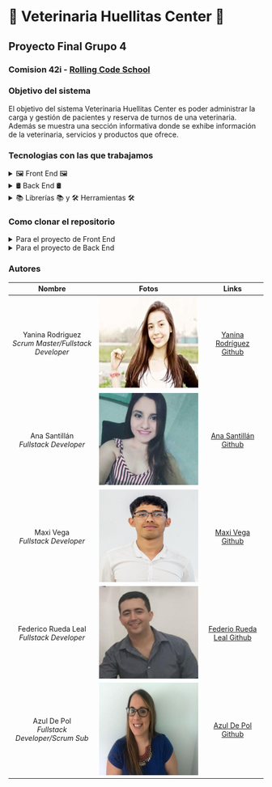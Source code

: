 # 🐾 Veterinaria Huellitas Center 🐾

## Proyecto Final Grupo 4

### Comision 42i - [Rolling Code School](https://rollingcodeschool.com/)

### Objetivo del sistema

El objetivo del sistema Veterinaria Huellitas Center es poder administrar la carga y gestión de pacientes y reserva de turnos
de una veterinaria. Además se muestra una sección informativa donde se exhibe información de la
veterinaria, servicios y productos que ofrece.



### Tecnologias con las que trabajamos
<details>
<summary>🖼️ Front End 🖼️</summary>
 <div>
          <a href="https://www.w3.org/html/" rel="nofollow"> <img src="https://raw.githubusercontent.com/devicons/devicon/master/icons/html5/html5-original-wordmark.svg" alt="logo de HTML5" width="50" height="50" style="max-width: 100%;"> </a>
    <a href="https://www.w3schools.com/css/" rel="nofollow"> <img src="https://raw.githubusercontent.com/devicons/devicon/master/icons/css3/css3-original-wordmark.svg" alt="logo de CSS3" width="50" height="50" style="max-width: 100%;"> </a>
<a href="https://upload.wikimedia.org/wikipedia/commons/thumb/d/db/Npm-logo.svg/540px-Npm-logo.svg.png?20140904162625" target="_blank" rel="noreferrer"> 
          <img
            width="70" height="30" style="max-width: 100%;"
            src="https://github.com/npm/logos/blob/master/npm%20logo/npm-logo-red.png?raw=true"
            alt="logo de npm"></img>
          </a>
            <a href="https://react.dev/" target="_blank" rel="noreferrer"> 
            <img
              width="60" height="45" style="max-width: 100%;"
            src="https://upload.wikimedia.org/wikipedia/commons/thumb/a/a7/React-icon.svg/512px-React-icon.svg.png?20220125121207"
           alt="logo de React" ></img>
            </a>
            <a href="https://www.javascript.com/" target="_blank" rel="noreferrer"> 
          <img
              width="50" height="50" style="max-width: 100%;"
            src="https://upload.wikimedia.org/wikipedia/commons/thumb/9/99/Unofficial_JavaScript_logo_2.svg/512px-Unofficial_JavaScript_logo_2.svg.png?20141107110902"
            alt="logo de JavaScript"></img>
            </a>
        </div>
</details>

<details>
<summary>🛢️ Back End 🛢️</summary>
 <div>
            <a href="https://www.mongodb.com/" target="_blank" rel="noreferrer"> 
          <img
             width="80" height="40" style="max-width: 100%;"
            src="https://upload.wikimedia.org/wikipedia/commons/thumb/9/93/MongoDB_Logo.svg/512px-MongoDB_Logo.svg.png?20190626143224"
            alt="logo de mongoDB"></img>
            </a>  
            <a href="https://expressjs.com/" target="_blank" rel="noreferrer"> 
            <img
             width="70" height="30" style="max-width: 100%;"
            src="https://upload.wikimedia.org/wikipedia/commons/6/64/Expressjs.png?20170429090805"
           alt="logo de Express" ></img>
           </a>
   <a href="https://react.dev/" target="_blank" rel="noreferrer"> 
            <img
              width="60" height="45" style="max-width: 100%;"
            src="https://upload.wikimedia.org/wikipedia/commons/thumb/a/a7/React-icon.svg/512px-React-icon.svg.png?20220125121207"
           alt="logo de React" ></img>
            </a>
          <a href="https://nodejs.org/" target="_blank" rel="noreferrer"> 
          <img
             width="70" height="50" style="max-width: 100%;"
            src="https://upload.wikimedia.org/wikipedia/commons/thumb/d/d9/Node.js_logo.svg/590px-Node.js_logo.svg.png?20170401104355"
            alt="logo de Node JS"></img>
            </a>
        </div>

</details>

<details>
<summary>📚 Librerías 📚 y 🛠️ Herramientas 🛠️</summary>

<div>
            <a href="https://react-bootstrap.github.io/" target="_blank" rel="noreferrer"> 
          <img
            width="50" height="40" style="max-width: 100%;"
            src="https://upload.wikimedia.org/wikipedia/commons/thumb/b/b2/Bootstrap_logo.svg/512px-Bootstrap_logo.svg.png?20210507000024"
            alt="logo de Bootstrap, libreria para estilizar front end"></img>
            </a>
            <a href="https://react-bootstrap.github.io/" target="_blank" rel="noreferrer"> 
          <img
            width="50" height="40" style="max-width: 100%;"
            src="https://react-bootstrap.github.io/img/logo.svg"
            alt="logo de React Bootstrap"></img>
            </a>
         <a href="https://www.postman.com/postman/" target="_blank" rel="noreferrer">
          <img
             width="70" height="30" style="max-width: 100%;"
            src="https://upload.wikimedia.org/wikipedia/commons/c/c2/Postman_%28software%29.png?20211024200826"
          alt="logo de Postman, plataforma para testear APIs"></img>
          </a>
         <a href="https://www.netlify.com/" target="_blank" rel="noreferrer">
          <img
             width="70" height="30" style="max-width: 100%;"
            src="https://upload.wikimedia.org/wikipedia/commons/thumb/9/97/Netlify_logo_%282%29.svg/512px-Netlify_logo_%282%29.svg.png?20230307164604"
          alt="logo de Netlify, servidor para publicar proyectos de front end"></img>
          </a>
         <a href="https://vercel.com/" target="_blank" rel="noreferrer">
          <img
             width="50" height="30" style="max-width: 100%;"
            src="https://upload.wikimedia.org/wikipedia/commons/thumb/5/5e/Vercel_logo_black.svg/512px-Vercel_logo_black.svg.png?20221002000905"
          alt="logo de Vercel, servidor para publicar base de datos"></img>
          </a>
         <a href="https://vercel.com/" target="_blank" rel="noreferrer">
          <img
             width="50" height="50" style="max-width: 100%;"
            src="https://upload.wikimedia.org/wikipedia/commons/thumb/3/3f/Git_icon.svg/97px-Git_icon.svg.png?20220905010122"
          alt=""></img>
          </a>
</div>

</details>

### Como clonar el repositorio

<details> 
<summary>Para el proyecto de Front End</summary>
En una terminal ejecuta el siguiente comando: 

```
git clone https://github.com/yanina-rodriguez-dev/veterinaria-frontend.git


```
</details>

<details>
<summary>Para el proyecto de Back End</summary>
En una terminal ejecuta el siguiente comando: 

```
git clone <!--TO DO: agregar link del repo de backend -->


```
</details>

### Autores

|                          Nombre                          |                       Fotos                        |                               Links                                |
| :------------------------------------------------------: | :------------------------------------------------: | :----------------------------------------------------------------: |
| Yanina Rodriguez <br> _Scrum Master/Fullstack Developer_ |  ![Yanina Rodríguez](src/assets/perfil-yani.jpeg)  | [Yanina Rodríguez Github](https://github.com/yanina-rodriguez-dev) |
|           Ana Santillán <br> _Fullstack Developer_            |    ![Ana Santillán](src/assets/perfil-ana.jpg)     |      [Ana Santillán Github](https://github.com/Ana-Santillan)      |
|             Maxi Vega <br> _Fullstack Developer_              |      ![Maxi Vega](src/assets/perfil-maxi.jpg)      |          [Maxi Vega Github](https://github.com/maxivega0)          |
|        Federico Rueda Leal <br> _Fullstack Developer_         | ![Federico Rueda Leal](src/assets/perfil-fede.jpg) |      [Federio Rueda Leal Github](https://github.com/federl94)      |
|       Azul De Pol <br> _Fullstack Developer/Scrum Sub_        |     ![Azul De Pol](src/assets/perfil-azul.png)     |          [Azul De Pol Github](https://github.com/AzulDP)           |
